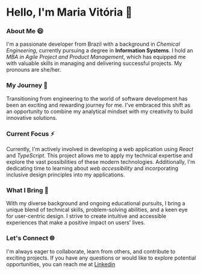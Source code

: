 # Hello, I'm Maria Vitória 👋

### About Me 😄

I'm a passionate developer from Brazil with a background in *Chemical Engineering*, currently pursuing a degree in **Information Systems**. I hold an *MBA in Agile Project and Product Management*, which has equipped me with valuable skills in managing and delivering successful projects. My pronouns are she/her.

### My Journey 🚀

Transitioning from engineering to the world of software development has been an exciting and rewarding journey for me. I've embraced this shift as an opportunity to combine my analytical mindset with my creativity to build innovative solutions.

### Current Focus ⚡

Currently, I'm actively involved in developing a web application using *React* and *TypeScript*. This project allows me to apply my technical expertise and explore the vast possibilities of these modern technologies. Additionally, I'm dedicating time to learning about *web accessibility* and incorporating inclusive design principles into my applications.

### What I Bring 💪

With my diverse background and ongoing educational pursuits, I bring a unique blend of technical skills, problem-solving abilities, and a keen eye for user-centric design. I strive to create intuitive and accessible experiences that make a positive impact on users' lives.

### Let's Connect 🌐

I'm always eager to collaborate, learn from others, and contribute to exciting projects. If you have any questions or would like to explore potential opportunities, you can reach me at [Linkedin](https://www.linkedin.com/in/m-vitoria-vasconcelos)
